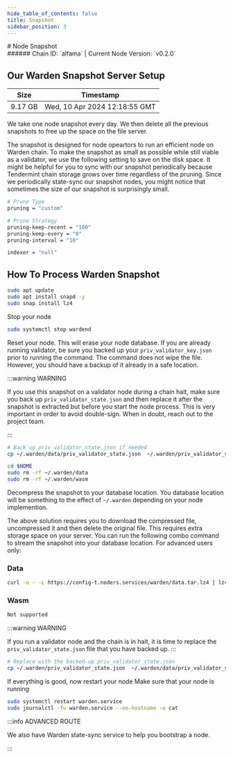 ```yaml
---
hide_table_of_contents: false
title: Snapshot
sidebar_position: 3
---
```


<div class="h1-with-icon icon-warden">
# Node Snapshot
</div>
###### Chain ID: `alfama` | Current Node Version: `v0.2.0`

## Our Warden Snapshot Server Setup

| Size   | Timestamp    |
|--------|--------------|
| 9.17 GB | Wed, 10 Apr 2024 12:18:55 GMT  |


We take one node snapshot every day. We then delete all the previous snapshots to free up the space on the file server.

The snapshot is designed for node opeartors to run an efficient node on Warden chain. To make the snapshot as small as possible while still viable as a validator, we use the following setting to save on the disk space. It might be helpful for you to sync with our snapshot periodically because Tendermint chain storage grows over time regardless of the pruning. Since we periodically state-sync our snapshot nodes, you might notice that sometimes the size of our snapshot is surprisingly small.

```bash title="app.toml"
# Prune Type
pruning = "custom"

# Prune Strategy
pruning-keep-recent = "100"
pruning-keep-every = "0"
pruning-interval = "10"
```

```bash title="config.toml"
indexer = "null"
```

## How To Process Warden Snapshot
```bash
sudo apt update
sudo apt install snapd -y
sudo snap install lz4
```

Stop your node
```bash
sudo systemctl stop wardend
```
Reset your node. This will erase your node database. If you are already running validator, be sure you backed up your `priv_validator_key.json` prior to running the command. The command does not wipe the file. However, you should have a backup of it already in a safe location.

:::warning WARNING

If you use this snapshot on a validator node during a chain halt, make sure you back up `priv_validator_state.json` and then replace it after the snapshot is extracted but before you start the node process. This is very important in order to avoid double-sign. When in doubt, reach out to the project team.

:::

```bash
# Back up priv_validator_state.json if needed
cp ~/.warden/data/priv_validator_state.json  ~/.warden/priv_validator_state.json

cd $HOME
sudo rm -rf ~/.warden/data
sudo rm -rf ~/.warden/wasm
```

Decompress the snapshot to your database location. You database location will be something to the effect of `~/.warden` depending on your node implemention.

The above solution requires you to download the compressed file, uncompressed it and then delete the original file. This requires extra storage space on your server. You can run the following combo command to stream the snapshot into your database location. For advanced users only:
### Data
```bash
curl -o - -L https://config-t.noders.services/warden/data.tar.lz4 | lz4 -d | tar -x -C ~/.warden
```
### Wasm
```bash
Not supported
```

:::warning WARNING

If you run a validator node and the chain is in halt, it is time to replace the `priv_validator_state.json` file that you have backed up.
:::

```bash
# Replace with the backed-up priv_validator_state.json
cp ~/.warden/priv_validator_state.json  ~/.warden/data/priv_validator_state.json
```

If everything is good, now restart your node
Make sure that your node is running

```bash
sudo systemctl restart warden.service
sudo journalctl -fu warden.service --no-hostname -o cat
```

:::info ADVANCED ROUTE

We also have Warden state-sync service to help you bootstrap a node.

:::